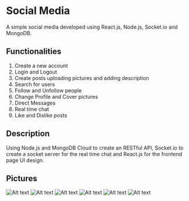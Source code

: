 # Social Media

A simple social media developed using React.js, Node.js, Socket.io and MongoDB.

## Functionalities

1. Create a new account
2. Login and Logout
3. Create posts uploading pictures and adding description
4. Search for users
5. Follow and Unfollow people
6. Change Profile and Cover pictures
7. Direct Messages
8. Real time chat
9. Like and Dislike posts

## Description

Using Node.js and MongoDB Cloud to create an RESTful API, Socket.io to create a socket server for the real time chat and React.js for the frontend page UI design.

## Pictures

![Alt text](https://i.ibb.co/6wHy3yT/register-Page.png "Register page")
![Alt text](https://i.ibb.co/26n7Bf0/login-Page.png "Login page")
![Alt text](https://i.ibb.co/yBNFhL5/homePage.png "Home page")
![Alt text](https://i.ibb.co/xGCypGF/user-Profile-Page.png "User Profile page")
![Alt text](https://i.ibb.co/XsZQnVp/friend-Profile-Page.png "Friend Profile page")
![Alt text](https://i.ibb.co/q9vfMns/messenger-Page.png "Messenger page")
